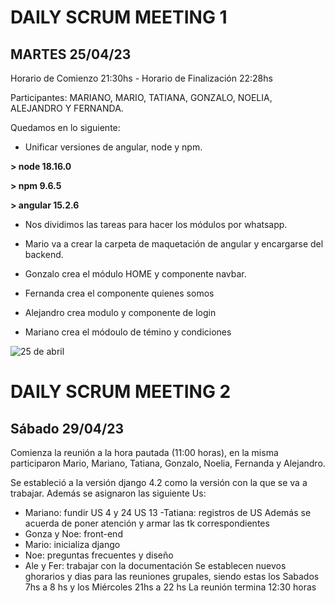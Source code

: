 # DAILY SCRUM MEETING 1
## MARTES 25/04/23
Horario de Comienzo 21:30hs - Horario de Finalización 22:28hs

Participantes: MARIANO, MARIO, TATIANA, GONZALO, NOELIA, ALEJANDRO Y FERNANDA.

Quedamos en lo siguiente:
* Unificar versiones de angular, node y npm.

**> node 18.16.0**


**> npm 9.6.5**


**> angular 15.2.6** 

* Nos dividimos las tareas para hacer los módulos por whatsapp.

* Mario va a crear la carpeta de maquetación de angular y encargarse del backend.

* Gonzalo crea el módulo HOME y componente navbar.

* Fernanda crea el componente quienes somos

* Alejandro crea modulo y componente de login

* Mariano crea el módoulo de témino y condiciones


![25 de abril](https://user-images.githubusercontent.com/106987139/235297280-411840e0-deec-44ed-ae2f-2c6b1d7c5b63.png)

# DAILY SCRUM MEETING 2
## Sábado 29/04/23
Comienza la reunión a la hora pautada (11:00 horas), en la misma participaron Mario, Mariano, Tatiana, Gonzalo, Noelia, Fernanda y Alejandro. 

Se estableció a la versión django 4.2 como la versión con la que se va a trabajar. Además se asignaron las siguiente Us:
- Mariano: fundir US 4 y 24
	   US 13 
-Tatiana:
 registros de US
Además se acuerda de poner atención y armar las tk correspondientes
- Gonza y Noe: front-end
- Mario: inicializa django
- Noe: preguntas frecuentes y diseño
- Ale y Fer: trabajar con la documentación
Se establecen nuevos ghorarios y dias para las reuniones grupales, siendo estas los Sabados 7hs a 8 hs y los Miércoles 21hs a 22 hs
La reunión termina 12:30 horas
